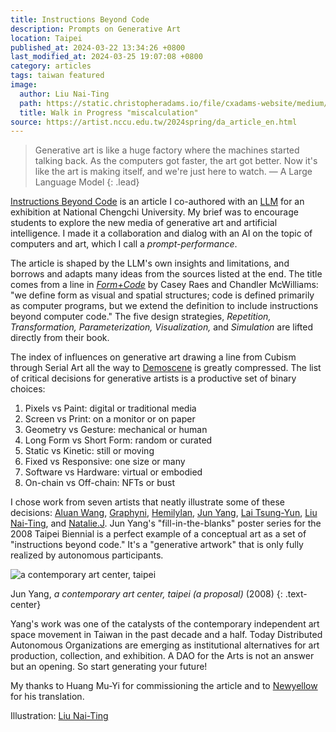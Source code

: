 ```yaml
---
title: Instructions Beyond Code
description: Prompts on Generative Art
location: Taipei
published_at: 2024-03-22 13:34:26 +0800
last_modified_at: 2024-03-25 19:07:08 +0800
category: articles
tags: taiwan featured
image:
  author: Liu Nai-Ting
  path: https://static.christopheradams.io/file/cxadams-website/medium/nextcloud/Photos/Pictures/2023/liunaiting-walkinprogress/Liu-Nai-Ting_2023_Walk-in-Progress_Miscalculation.jpg
  title: Walk in Progress "miscalculation"
source: https://artist.nccu.edu.tw/2024spring/da_article_en.html
---
```


> Generative art is like a huge factory where the machines started talking
> back. As the computers got faster, the art got better. Now it's like the art is
> making itself, and we're just here to watch. — A Large Language Model
{: .lead}

[Instructions Beyond Code] is an article I co-authored with an [LLM] for an
exhibition at National Chengchi University. My brief was to encourage students
to explore the new media of generative art and artificial intelligence. I made
it a collaboration and dialog with an AI on the topic of computers and art,
which I call a *prompt-performance*.

The article is shaped by the LLM's own insights and limitations, and borrows and
adapts many ideas from the sources listed at the end. The title comes from a
line in *[Form+Code]* by Casey Raes and Chandler McWilliams: "we define form as
visual and spatial structures; code is defined primarily as computer programs,
but we extend the definition to include instructions beyond computer code." The
five design strategies, *Repetition, Transformation, Parameterization,
Visualization,* and *Simulation* are lifted directly from their book.

The index of influences on generative art drawing a line from Cubism through
Serial Art all the way to [Demoscene] is greatly compressed. The list of
critical decisions for generative artists is a productive set of binary choices:

1. Pixels vs Paint: digital or traditional media
1. Screen vs Print: on a monitor or on paper
1. Geometry vs Gesture: mechanical or human
1. Long Form vs Short Form: random or curated
1. Static vs Kinetic: still or moving
1. Fixed vs Responsive: one size or many
1. Software vs Hardware: virtual or embodied
1. On-chain vs Off-chain: NFTs or bust

I chose work from seven artists that neatly illustrate some of these decisions:
[Aluan Wang], [Graphyni], [Hemilylan], [Jun Yang], [Lai Tsung-Yun], [Liu
Nai-Ting], and [Natalie.J]. Jun Yang's "fill-in-the-blanks" poster series for
the 2008 Taipei Biennial is a perfect example of a conceptual art as a set of
"instructions beyond code." It's a "generative artwork" that is only fully
realized by autonomous participants.

![a contemporary art center, taipei](https://static.christopheradams.io/file/cxadams-website/medium/nextcloud/Photos/Pictures/2008/acontemporary-artcentre-taipei/MG_9326_web.jpg)

Jun Yang, *a contemporary art center, taipei (a proposal)* (2008)
{: .text-center}

Yang's work was one of the catalysts of the contemporary independent art space
movement in Taiwan in the past decade and a half. Today Distributed Autonomous
Organizations are emerging as institutional alternatives for art production,
collection, and exhibition. A DAO for the Arts is not an answer but an
opening. So start generating your future!

My thanks to Huang Mu-Yi for commissioning the article and to [Newyellow] for
his translation.

Illustration: [Liu Nai-Ting][Walk In Progress]

[Instructions Beyond Code]: https://artist.nccu.edu.tw/2024spring/da_article_en.html
[LLM]: https://en.wikipedia.org/wiki/Large_language_model
[Form+Code]: http://formandcode.com/contents
[Demoscene]: https://en.wikipedia.org/wiki/Demoscene
[Aluan Wang]: https://aluanwang.com/
[Graphyni]: https://twitter.com/graphyni_z
[Hemilylan]: https://twitter.com/hemilylan
[Jun Yang]: http://junyang.info/
[Lai Tsung-Yun]: https://twitter.com/lty_xyz
[Liu Nai-Ting]: https://twitter.com/s_r_r_z_
[Natalie.J]: https://chingwencheng.com/
[Newyellow]: https://twitter.com/newyellow2
[Walk In Progress]: https://matters.town/@eziraros/475744-%E9%97%9C%E6%96%BC-walk-in-progress-0-bafybeifz2j6tu3o4ms5jemzez2jfgnrfr5g2c2hbetjjhnqmolmhncejim?fbclid=IwAR1Y7uDnmhi-isgzcCDInvjKtAWgOz6g_0hyyDvv2qfR-Vp_7u0oSs85vpM
